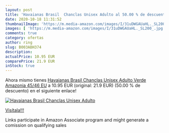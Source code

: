 ```yaml
---
layout: post
title: 'Havaianas Brasil  Chanclas Unisex Adulto al 50.00 % de descuento'
date: 2020-10-18 11:31:52
thumbnailImage: 'https://m.media-amazon.com/images/I/31uDWGAUaHL._SL200_.jpg'
images: [ 'https://m.media-amazon.com/images/I/31uDWGAUaHL._SL200_.jpg' ]
comments: true
category: ofertas
author: ring
slug: B003ABH374
description:
actualPrice: 10.95 EUR
comparePrice: 21.9 EUR
inStock: true
---
```


Ahora mismo tienes [Havaianas Brasil  Chanclas Unisex Adulto  Verde  Amazonia    45/46 EU](https://www.amazon.es/dp/B003ABH374/?tag=tolees-21) a 10.95 EUR (original: 21.9 EUR) (50.00 %  de descuento) en el siguiente enlace!

[![Havaianas Brasil  Chanclas Unisex Adulto](https://m.media-amazon.com/images/I/31uDWGAUaHL._SL200_.jpg)](https://www.amazon.es/dp/B003ABH374/?tag=tolees-21)

[Visítala!!!](https://www.amazon.es/dp/B003ABH374/?tag=tolees-21)

Links participate in Amazon Associate program and might generate a comission on qualifying sales
